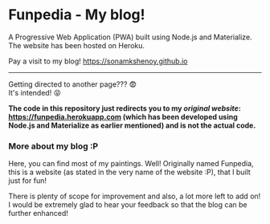 # Funpedia - My blog!

A Progressive Web Application (PWA) built using Node.js and Materialize. The website has been hosted on Heroku.  

Pay a visit to my blog! https://sonamkshenoy.github.io

----

Getting directed to another page??? :fearful:  
It's intended! :stuck_out_tongue_closed_eyes:  

**The code in this repository just redirects you to my *original website*: https://funpedia.herokuapp.com (which has been developed using Node.js and Materialize as earlier mentioned) and is not the actual code.**   


### More about my blog :P  
Here, you can find most of my paintings. Well! Originally named Funpedia, this is a website (as stated in the very name of the website :P), that I built just for fun!   

There is plenty of scope for improvement and also, a lot more left to add on! I would be extremely glad to hear your feedback so that the blog can be further enhanced!

